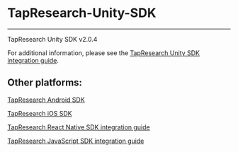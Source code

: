 # TapResearch-Unity-SDK
---
TapResearch Unity SDK v2.0.4

For additional information, please see the [TapResearch Unity SDK integration guide](https://www.tapresearch.com/docs/unity_integration_guide).

## Other platforms:

[TapResearch Android SDK](https://github.com/TapResearch/TapResearch-Android-SDK)  

[TapResearch iOS SDK](https://github.com/TapResearch/TapResearch-iOS-SDK)  

[TapResearch React Native SDK integration guide](https://www.tapresearch.com/docs/react-native-integration-guide)

[TapResearch JavaScript SDK integration guide](https://www.tapresearch.com/docs/javascript-integration-guide)
